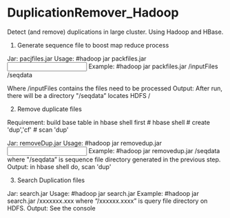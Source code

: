 DuplicationRemover_Hadoop
=========================

Detect (and remove) duplications in large cluster. Using Hadoop and HBase.

1. Generate sequence file to boost map reduce process

Jar: pacjfiles.jar
Usage: 
#hadoop jar packfiles.jar <input dir> <output dir>
Example: 
#hadoop jar packfiles.jar /inputFiles /seqdata

Where /inputFiles contains the files need to be processed
Output: After run, there will be a directory "/seqdata” locates HDFS /

2. Remove duplicate files

Requirement: build base table in hbase shell first
	# hbase shell
	# create 'dup','cf'
	# scan 'dup'
	
Jar: removeDup.jar
Usage: 
#hadoop jar removedup.jar <input sequence file>
Example: 
#hadoop jar removedup.jar /seqdata
where "/seqdata” is sequence file directory generated in the previous step.
Output: in hbase shell do, scan 'dup'

3. Search Duplication files

Jar: search.jar
Usage: 
#hadoop jar search.jar <query file>
Example: 
#hadoop jar search.jar /xxxxxxx.xxx
where “/xxxxxx.xxxx” is query file directory on HDFS.
Output: See the console





